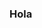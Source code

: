 ### Hola 

<!--
**ItFine/ItFine** is a ✨ _special_ ✨ repository because its `README.md` (this file) appears on your GitHub profile.

Here are some ideas to get you started:

- 🔭 I’m currently working on Looney
- 🌱 I’m currently learning nada pq no se donde aprender pocketmine :(
- 👯 I’m looking to collaborate on ...
- 🤔 I’m looking for help with ...
- 💬 Ask me about plugins pocketmine
- 📫 How to reach me: ...
- 😄 Pronouns: ...
- ⚡ Fun fact: ...
-->
